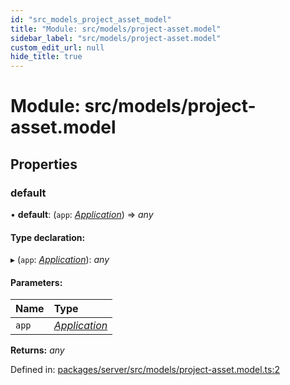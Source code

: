 ```yaml
---
id: "src_models_project_asset_model"
title: "Module: src/models/project-asset.model"
sidebar_label: "src/models/project-asset.model"
custom_edit_url: null
hide_title: true
---
```


# Module: src/models/project-asset.model

## Properties

### default

• **default**: (`app`: [*Application*](src_declarations.md#application)) => *any*

#### Type declaration:

▸ (`app`: [*Application*](src_declarations.md#application)): *any*

#### Parameters:

Name | Type |
:------ | :------ |
`app` | [*Application*](src_declarations.md#application) |

**Returns:** *any*

Defined in: [packages/server/src/models/project-asset.model.ts:2](https://github.com/xr3ngine/xr3ngine/blob/7650c2bea/packages/server/src/models/project-asset.model.ts#L2)
